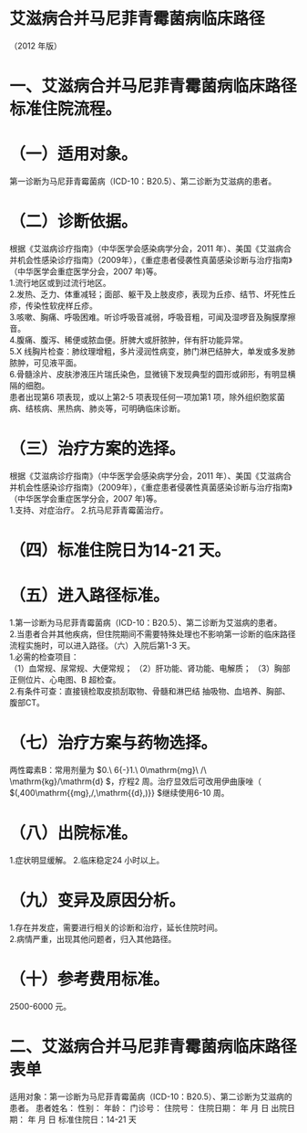 # 艾滋病合并马尼菲青霉菌病临床路径  
（2012 年版）  
# 一、艾滋病合并马尼菲青霉菌病临床路径标准住院流程。  
# （一）适用对象。  
第一诊断为马尼菲青霉菌病（ICD-10：B20.5）、第二诊断为艾滋病的患者。  
# （二）诊断依据。  
根据《艾滋病诊疗指南》（中华医学会感染病学分会，2011 年）、美国《艾滋病合并机会性感染诊疗指南》（2009年），《重症患者侵袭性真菌感染诊断与治疗指南》（中华医学会重症医学分会，2007 年)等。  
1.流行地区或到过流行地区。  
2.发热、乏力、体重减轻；面部、躯干及上肢皮疹，表现为丘疹、结节、坏死性丘疹，传染性软疣样丘疹。  
3.咳嗽、胸痛、呼吸困难。听诊呼吸音减弱，呼吸音粗，可闻及湿啰音及胸膜摩擦音。  
4.腹痛、腹泻、稀便或脓血便。肝脾大或肝脓肿，伴有肝功能异常。  
5.X 线胸片检查：肺纹理增粗，多片浸润性病变，肺门淋巴结肿大，单发或多发肺脓肿，可见液平面。  
6.骨髓涂片、皮肤渗液压片瑞氏染色，显微镜下发现典型的圆形或卵形，有明显横隔的细胞。  
患者出现第6 项表现，或以上第2-5 项表现任何一项加第1 项，除外组织胞浆菌病、结核病、黑热病、肺炎等，可明确临床诊断。  
# （三）治疗方案的选择。  
根据《艾滋病诊疗指南》（中华医学会感染病学分会，2011 年）、美国《艾滋病合并机会性感染诊疗指南》（2009年），《重症患者侵袭性真菌感染诊断与治疗指南》（中华医学会重症医学分会，2007 年)等。  
1.支持、对症治疗。 2.抗马尼菲青霉菌治疗。  
# （四）标准住院日为14-21 天。  
# （五）进入路径标准。  
1.第一诊断为马尼菲青霉菌病（ICD-10：B20.5）、第二诊断为艾滋病的患者。  
2.当患者合并其他疾病，但住院期间不需要特殊处理也不影响第一诊断的临床路径流程实施时，可以进入路径。（六）入院后第1-3 天。  
1.必需的检查项目：  
（1）血常规、尿常规、大便常规； （2）肝功能、肾功能、电解质； （3）胸部正侧位片、心电图、B 超检查。  
2.有条件可查：直接镜检取皮损刮取物、骨髓和淋巴结 抽吸物、血培养、胸部、腹部CT。  
# （七）治疗方案与药物选择。  
两性霉素B：常用剂量为 $0.\ 6{-}1.\ 0\mathrm{mg}\ /\ \mathrm{kg}/\mathrm{d} $，疗程2 周。治疗显效后可改用伊曲康唑（ $(\,400\mathrm{{mg}\,/\,\mathrm{{d}\,)}} $继续使用6-10 周。  
# （八）出院标准。  
1.症状明显缓解。 2.临床稳定24 小时以上。  
# （九）变异及原因分析。  
1.存在并发症，需要进行相关的诊断和治疗，延长住院时间。  
2.病情严重，出现其他问题者，归入其他路径。  
# （十）参考费用标准。  
2500-6000 元。  
# 二、艾滋病合并马尼菲青霉菌病临床路径表单  
适用对象：第一诊断为马尼菲青霉菌病（ICD-10：B20.5）、第二诊断为艾滋病的患者。 患者姓名：           性别：    年龄：    门诊号：          住院号：         住院日期：   年  月  日    出院日期：     年   月   日  标准住院日：14-21 天  
